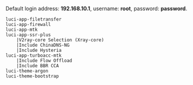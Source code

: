 Default login address: **192.168.10.1**, username: **root**, password: **password**.

```
luci-app-filetransfer
luci-app-firewall
luci-app-mtk
luci-app-ssr-plus
    |V2ray-core Selection (Xray-core)
    |Include ChinaDNS-NG
    |Include Hysteria
luci-app-turboacc-mtk
    |Include Flow Offload
    |Include BBR CCA
luci-theme-argon
luci-theme-bootstrap
```
